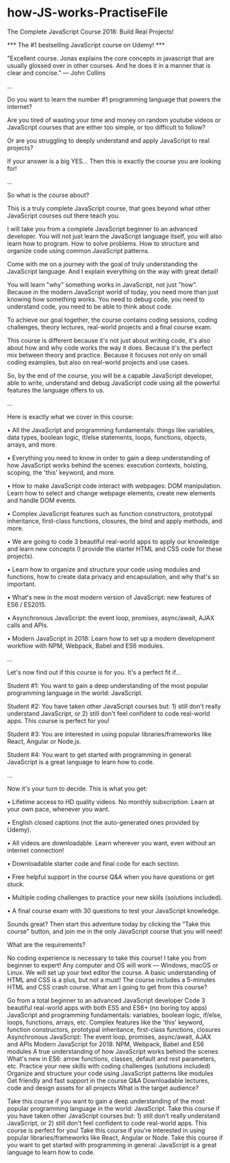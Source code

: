 # how-JS-works-PractiseFile
The Complete JavaScript Course 2018: Build Real Projects!


*** The #1 bestselling JavaScript course on Udemy! ***

"Excellent course. Jonas explains the core concepts in javascript that are usually glossed over in other courses. And he does it in a manner that is clear and concise." — John Collins

...

Do you want to learn the number #1 programming language that powers the internet?

Are you tired of wasting your time and money on random youtube videos or JavaScript courses that are either too simple, or too difficult to follow?

Or are you struggling to deeply understand and apply JavaScript to real projects?

If your answer is a big YES... Then this is exactly the course you are looking for!

...

So what is the course about?

This is a truly complete JavaScript course, that goes beyond what other JavaScript courses out there teach you.

I will take you from a complete JavaScript beginner to an advanced developer. You will not just learn the JavaScript language itself, you will also learn how to program. How to solve problems. How to structure and organize code using common JavaScript patterns.

Come with me on a journey with the goal of truly understanding the JavaScript language. And I explain everything on the way with great detail!

You will learn "why" something works in JavaScript, not just "how". Because in the modern JavaScript world of today, you need more than just knowing how something works. You need to debug code, you need to understand code, you need to be able to think about code.

To achieve our goal together, the course contains coding sessions, coding challenges, theory lectures, real-world projects and a final course exam.

This course is different because it's not just about writing code, it's also about how and why code works the way it does. Because it's the perfect mix between theory and practice. Because it focuses not only on small coding examples, but also on real-world projects and use cases.

So, by the end of the course, you will be a capable JavaScript developer, able to write, understand and debug JavaScript code using all the powerful features the language offers to us.

...

Here is exactly what we cover in this course:

• All the JavaScript and programming fundamentals: things like variables, data types, boolean logic, if/else statements, loops, functions, objects, arrays, and more.

• Everything you need to know in order to gain a deep understanding of how JavaScript works behind the scenes: execution contexts, hoisting, scoping, the 'this' keyword, and more.

• How to make JavaScript code interact with webpages: DOM manipulation. Learn how to select and change webpage elements, create new elements and handle DOM events.

• Complex JavaScript features such as function constructors, prototypal inheritance, first-class functions, closures, the bind and apply methods, and more.

• We are going to code 3 beautiful real-world apps to apply our knowledge and learn new concepts (I provide the starter HTML and CSS code for these projects).

• Learn how to organize and structure your code using modules and functions, how to create data privacy and encapsulation, and why that's so important.

• What's new in the most modern version of JavaScript: new features of ES6 / ES2015.

• Asynchronous JavaScript: the event loop, promises, async/await, AJAX calls and APIs.

• Modern JavaScript in 2018: Learn how to set up a modern development workflow with NPM, Webpack, Babel and ES6 modules.

...

Let's now find out if this course is for you. It's a perfect fit if...

Student #1: You want to gain a deep understanding of the most popular programming language in the world: JavaScript.

Student #2: You have taken other JavaScript courses but: 1) still don't really understand JavaScript, or 2) still don't feel confident to code real-world apps. This course is perfect for you!

Student #3: You are interested in using popular libraries/frameworks like React, Angular or Node.js.

Student #4: You want to get started with programming in general: JavaScript is a great language to learn how to code.

...

Now it's your turn to decide. This is what you get:

• Lifetime access to HD quality videos. No monthly subscription. Learn at your own pace, whenever you want.

• English closed captions (not the auto-generated ones provided by Udemy).

• All videos are downloadable. Learn wherever you want, even without an internet connection!

• Downloadable starter code and final code for each section.

• Free helpful support in the course Q&A when you have questions or get stuck.

• Multiple coding challenges to practice your new skills (solutions included).

• A final course exam with 30 questions to test your JavaScript knowledge.

Sounds great? Then start this adventure today by clicking the “Take this course" button, and join me in the only JavaScript course that you will need!

What are the requirements?

No coding experience is necessary to take this course! I take you from beginner to expert! Any computer and OS will work — Windows, macOS or Linux. We will set up your text editor the course. A basic understanding of HTML and CSS is a plus, but not a must! The course includes a 5-minutes HTML and CSS crash course. What am I going to get from this course?

Go from a total beginner to an advanced JavaScript developer Code 3 beautiful real-world apps with both ES5 and ES6+ (no boring toy apps) JavaScript and programming fundamentals: variables, boolean logic, if/else, loops, functions, arrays, etc. Complex features like the 'this' keyword, function constructors, prototypal inheritance, first-class functions, closures Asynchronous JavaScript: The event loop, promises, async/await, AJAX and APIs Modern JavaScript for 2018: NPM, Webpack, Babel and ES6 modules A true understanding of how JavaScript works behind the scenes What's new in ES6: arrow functions, classes, default and rest parameters, etc. Practice your new skills with coding challenges (solutions included) Organize and structure your code using JavaScript patterns like modules Get friendly and fast support in the course Q&A Downloadable lectures, code and design assets for all projects What is the target audience?

Take this course if you want to gain a deep understanding of the most popular programming language in the world: JavaScript. Take this course if you have taken other JavaScript courses but: 1) still don't really understand JavaScript, or 2) still don't feel confident to code real-world apps. This course is perfect for you! Take this course if you're interested in using popular libraries/frameworks like React, Angular or Node. Take this course if you want to get started with programming in general: JavaScript is a great language to learn how to code.
